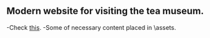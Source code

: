 ## Modern website for visiting the tea museum.  
-Check [this](https://linadvonapets.github.io/).
-Some of necessary content placed in \assets.
